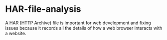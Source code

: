 # HAR-file-analysis
A HAR (HTTP Archive) file is important for web development and fixing issues because it records all the details of how a web browser interacts with a website.
